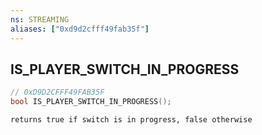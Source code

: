 ```yaml
---
ns: STREAMING
aliases: ["0xd9d2cfff49fab35f"]
---
```

## IS_PLAYER_SWITCH_IN_PROGRESS

```c
// 0xD9D2CFFF49FAB35F
bool IS_PLAYER_SWITCH_IN_PROGRESS();
```

```
returns true if switch is in progress, false otherwise
```

